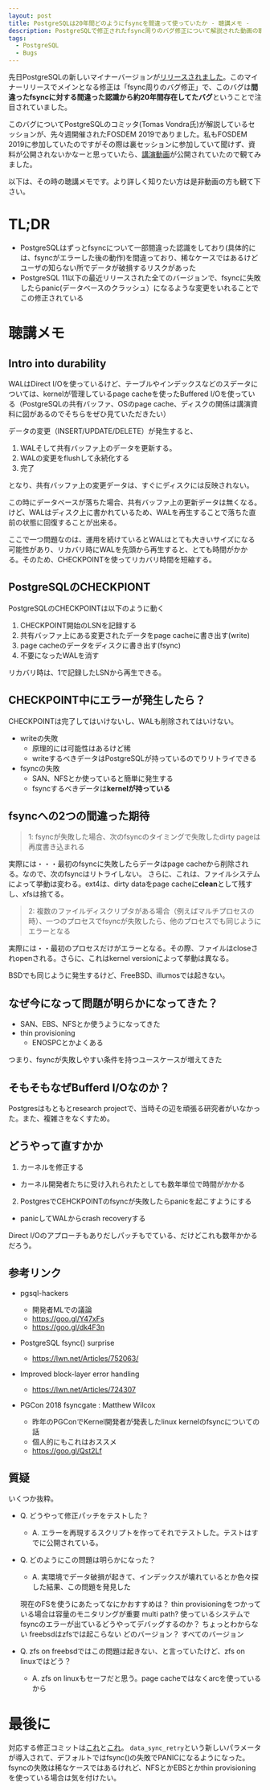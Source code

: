 ```yaml
---
layout: post
title: PostgreSQLは20年間どのようにfsyncを間違って使っていたか - 聴講メモ -
description: PostgreSQLで修正されたfsync周りのバグ修正について解説された動画の聴講メモ。
tags:
  - PostgreSQL
  - Bugs
---
```


先日PostgreSQLの新しいマイナーバージョンが[リリースされました](https://www.postgresql.org/about/news/1920/)。このマイナーリリースでメインとなる修正は「fsync周りのバグ修正」で、このバグは**間違ったfsyncに対する間違った認識から約20年間存在してたバグ**ということで注目されていました。

このバグについてPostgreSQLのコミッタ(Tomas Vondra氏)が解説しているセッションが、先々週開催されたFOSDEM 2019でありました。私もFOSDEM 2019に参加していたのですがその際は裏セッションに参加していて聞けず、資料が公開されないかなーと思っていたら、[講演動画](https://fosdem.org/2019/schedule/event/postgresql_fsync/)が公開されていたので観てみました。

以下は、その時の聴講メモです。より詳しく知りたい方は是非動画の方も観て下さい。

# TL;DR

* PostgreSQLはずっとfsyncについて一部間違った認識をしており(具体的には、fsyncがエラーした後の動作)を間違っており、稀なケースではあるけどユーザの知らない所でデータが破損するリスクがあった
* PostgreSQL 11以下の最近リリースされた全てのバージョンで、fsyncに失敗したらpanic(データベースのクラッシュ）になるような変更をいれることでこの修正されている

# 聴講メモ

## Intro into durability

WALはDirect I/Oを使っているけど、テーブルやインデックスなどのスデータについては、kernelが管理しているpage cacheを使ったBuffered I/Oを使っている（PostgreSQLの共有バッファ、OSのpage cache、ディスクの関係は講演資料に図があるのでそちらをぜひ見ていただきたい）

データの変更（INSERT/UPDATE/DELETE）が発生すると、

1. WALそして共有バッファ上のデータを更新する。
2. WALの変更をflushして永続化する
3. 完了

となり、共有バッファ上の変更データは、すぐにディスクには反映されない。

この時にデータベースが落ちた場合、共有バッファ上の更新データは無くなる。けど、WALはディスク上に書かれているため、WALを再生することで落ちた直前の状態に回復することが出来る。

ここで一つ問題なのは、運用を続けているとWALはとても大きいサイズになる可能性があり、リカバリ時にWALを先頭から再生すると、とても時間がかかる。そのため、CHECKPOINTを使ってリカバリ時間を短縮する。

## PostgreSQLのCHECKPIONT
PostgreSQLのCHECKPOINTは以下のように動く

1. CHECKPOINT開始のLSNを記録する
2. 共有バッファ上にある変更されたデータをpage cacheに書き出す(write)
3. page cacheのデータをディスクに書き出す(fsync)
4. 不要になったWALを消す

リカバリ時は、1で記録したLSNから再生できる。

## CHECKPOINT中にエラーが発生したら？

CHECKPOINTは完了してはいけないし、WALも削除されてはいけない。

* writeの失敗
  * 原理的には可能性はあるけど稀
  * writeするべきデータはPostgreSQLが持っているのでりリトライできる
* fsyncの失敗
  * SAN、NFSとか使っていると簡単に発生する
  * fsyncするべきデータは**kernelが持っている**

## fsyncへの2つの間違った期待

>1: fsyncが失敗した場合、次のfsyncのタイミングで失敗したdirty pageは再度書き込まれる

実際には・・・最初のfsyncに失敗したらデータはpage cacheから削除される。なので、次のfsyncはリトライしない。
さらに、これは、ファイルシステムによって挙動は変わる。ext4は、dirty dataをpage cacheに**clean**として残すし、xfsは捨てる。

>2: 複数のファイルディスクリプタがある場合（例えばマルチプロセスの時）、一つのプロセスでfsyncが失敗したら、他のプロセスでも同じようにエラーとなる

実際には・・最初のプロセスだけがエラーとなる。その際、ファイルはcloseされopenされる。さらに、これはkernel versionによって挙動は異なる。

BSDでも同じように発生するけど、FreeBSD、illumosでは起きない。

## なぜ今になって問題が明らかになってきた？

* SAN、EBS、NFSとか使うようになってきた
* thin provisioning
  * ENOSPCとかよくある

つまり、fsyncが失敗しやすい条件を持つユースケースが増えてきた

## そもそもなぜBufferd I/Oなのか？

Postgresはもともとresearch projectで、当時その辺を頑張る研究者がいなかった。また、複雑さをなくすため。

## どうやって直すかか
1. カーネルを修正する
  * カーネル開発者たちに受け入れられたとしても数年単位で時間がかかる
2. PostgresでCEHCKPOINTのfsyncが失敗したらpanicを起こすようにする
  * panicしてWALからcrash recoveryする

Direct I/Oのアプローチもありだしパッチもでている、だけどこれも数年かかるだろう。

## 参考リンク

* pgsql-hackers
  * 開発者MLでの議論
  * https://goo.gl/Y47xFs
  * https://goo.gl/dk4F3n

* PostgreSQL fsync() surprise
  * https://lwn.net/Articles/752063/

* Improved block-layer error handling
  * https://lwn.net/Articles/724307

* PGCon 2018 fsyncgate : Matthew Wilcox
  * 昨年のPGConでKernel開発者が発表したlinux kernelのfsyncについての話
  * 個人的にもこれはおススメ
  * https://goo.gl/Qst2Lf

## 質疑

いくつか抜粋。

* Q. どうやって修正パッチをテストした？
  * A. エラーを再現するスクリプトを作ってそれでテストした。テストはすでに公開されている。

* Q. どのようにこの問題は明らかになった？
  * A. 実環境でデータ破損が起きて、インデックスが壊れているとか色々探した結果、この問題を発見した

   現在のFSを使うにあたってなにかおすすめは？
    thin provisioningをつかっている場合は容量のモニタリングが重要
	 multi path?
		 使っているシステムでfsyncのエラーが出ているどうやってデバッグするのか？
		  ちょっとわからない
		  freebsdはzfsでは起こらない
	  どのバージョン？
		  すべてのバージョン
* Q. zfs on freebsdではこの問題は起きない、と言っていたけど、zfs on linuxではどう？
  * A. zfs on linuxもセーフだと思う。page cacheではなくarcを使っているから

# 最後に
対応する修正コミットは[これ](https://git.postgresql.org/gitweb/?p=postgresql.git;a=commit;h=9ccdd7f66e3324d2b6d3dec282cfa9ff084083f1)と[これ](https://git.postgresql.org/gitweb/?p=postgresql.git;a=commit;h=1556cb2fc5c774c3f7390dd6fb19190ee0c73f8b)。
`data_sync_retry`という新しいパラメータが導入されて、デフォルトではfsync()の失敗でPANICになるようになった。fsyncの失敗は稀なケースではあるけれど、NFSとかEBSとかthin provisioningを使っている場合は気を付けたい。
